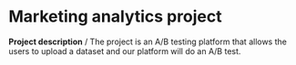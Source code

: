 # Marketing analytics project

**Project description**
/
The project is an A/B testing platform that allows the users to upload a dataset and our platform will do an A/B test. 
